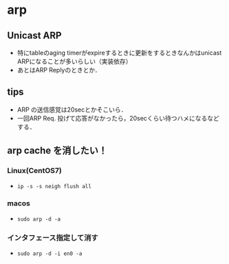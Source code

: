 # arp

## Unicast ARP
- 特にtableのaging timerがexpireするときに更新をするときなんかはunicast ARPになることが多いらしい（実装依存）
- あとはARP Replyのときとか．

## tips
- ARP の送信感覚は20secとかそこいら．
- 一回ARP Req. 投げて応答がなかったら，20secくらい待つハメになるなどする．

## arp cache を消したい！
### Linux(CentOS7)
- `ip -s -s neigh flush all`

### macos
- `sudo arp -d -a`

### インタフェース指定して消す
- `sudo arp -d -i en0 -a`
